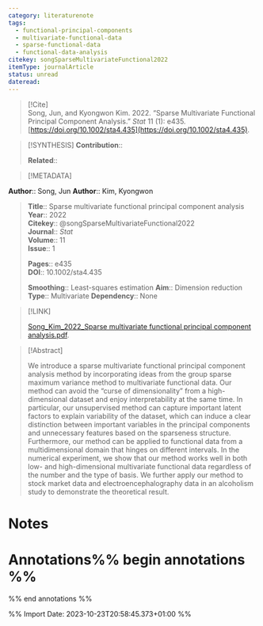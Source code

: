 ```yaml
---
category: literaturenote
tags:
  - functional-principal-components
  - multivariate-functional-data
  - sparse-functional-data
  - functional-data-analysis
citekey: songSparseMultivariateFunctional2022
itemType: journalArticle
status: unread
dateread:
---
```


> [!Cite]  
> Song, Jun, and Kyongwon Kim. 2022. “Sparse Multivariate Functional Principal Component Analysis.” _Stat_ 11 (1): e435. [https://doi.org/10.1002/sta4.435](https://doi.org/10.1002/sta4.435).

> [!SYNTHESIS] 
>**Contribution**::
>
>**Related**:: 
>

> [!METADATA]  
>
**Author**:: Song, Jun
**Author**:: Kim, Kyongwon<br>
> **Title**:: Sparse multivariate functional principal component analysis    
> **Year**:: 2022     
> **Citekey**:: @songSparseMultivariateFunctional2022    
>**Journal**:: *Stat*    
>**Volume**:: 11    
>**Issue**:: 1     
>    
>    
>     
> **Pages**:: e435    
>**DOI**:: 10.1002/sta4.435    
>
>**Smoothing**:: Least-squares estimation
>**Aim**:: Dimension reduction
>**Type**:: Multivariate
>**Dependency**:: None

> [!LINK] 
>
> [Song_Kim_2022_Sparse multivariate functional principal component analysis.pdf](file:///Users/steven/Library/CloudStorage/GoogleDrive-steven.golovkine@ul.ie/My%20Drive/bibliography/Stat/2022/Song_Kim_2022_Sparse%20multivariate%20functional%20principal%20component%20analysis.pdf).

>[!Abstract]
>
>We introduce a sparse multivariate functional principal component analysis method by incorporating ideas from the group sparse maximum variance method to multivariate functional data. Our method can avoid the “curse of dimensionality” from a high-dimensional dataset and enjoy interpretability at the same time. In particular, our unsupervised method can capture important latent factors to explain variability of the dataset, which can induce a clear distinction between important variables in the principal components and unnecessary features based on the sparseness structure. Furthermore, our method can be applied to functional data from a multidimensional domain that hinges on different intervals. In the numerical experiment, we show that our method works well in both low- and high-dimensional multivariate functional data regardless of the number and the type of basis. We further apply our method to stock market data and electroencephalography data in an alcoholism study to demonstrate the theoretical result.
>>


# Notes<br>
# Annotations%% begin annotations %%  
 
  
%% end annotations %%

%% Import Date: 2023-10-23T20:58:45.373+01:00 %%
